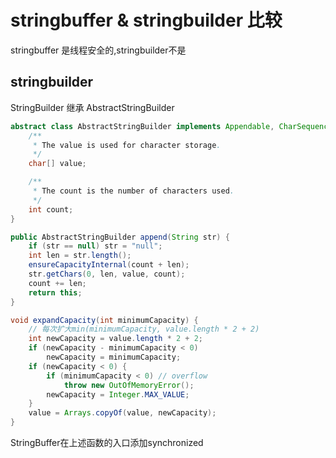 # stringbuffer & stringbuilder 比较

stringbuffer 是线程安全的,stringbuilder不是

## stringbuilder
StringBuilder 继承 AbstractStringBuilder
```java
abstract class AbstractStringBuilder implements Appendable, CharSequence {
    /**
     * The value is used for character storage.
     */
    char[] value;

    /**
     * The count is the number of characters used.
     */
    int count;
}

public AbstractStringBuilder append(String str) {
    if (str == null) str = "null";
    int len = str.length();
    ensureCapacityInternal(count + len);
    str.getChars(0, len, value, count);
    count += len;
    return this;
}

void expandCapacity(int minimumCapacity) {
    // 每次扩大min(minimumCapacity, value.length * 2 + 2)
    int newCapacity = value.length * 2 + 2;
    if (newCapacity - minimumCapacity < 0)
        newCapacity = minimumCapacity;
    if (newCapacity < 0) {
        if (minimumCapacity < 0) // overflow
            throw new OutOfMemoryError();
        newCapacity = Integer.MAX_VALUE;
    }
    value = Arrays.copyOf(value, newCapacity);
}
```

StringBuffer在上述函数的入口添加synchronized